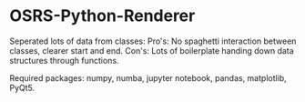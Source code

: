 # OSRS-Python-Renderer
Seperated lots of data from classes: Pro's: No spaghetti interaction between classes, clearer start and end. Con's: Lots of boilerplate handing down data structures through functions.

Required packages: numpy, numba, jupyter notebook, pandas, matplotlib, PyQt5.